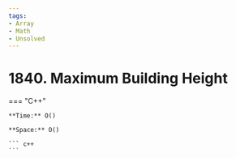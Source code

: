 ```yaml
---
tags:
- Array
- Math
- Unsolved
---
```



# 1840. Maximum Building Height

=== "C++"

    **Time:** O()

    **Space:** O()

    ``` c++
    ```